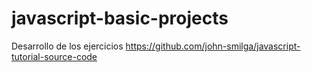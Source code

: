 # javascript-basic-projects
Desarrollo de los ejercicios https://github.com/john-smilga/javascript-tutorial-source-code

